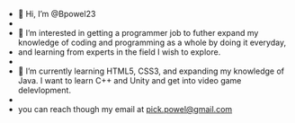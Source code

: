 - 👋 Hi, I’m @Bpowel23
- 
- 👀 I’m interested in getting a programmer job to futher expand my knowledge of coding and programming as a whole by doing it everyday,
- and learning from experts in the field I wish to explore.
- 
- 🌱 I’m currently learning HTML5, CSS3, and expanding my knowledge of Java. I want to learn C++ and Unity and get into video game delevlopment.
- 
- you can reach though my email at pick.powel@gmail.com

<!---
Bpowel23/Bpowel23 is a ✨ special ✨ repository because its `README.md` (this file) appears on your GitHub profile.
You can click the Preview link to take a look at your changes.
--->
